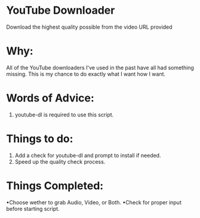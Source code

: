 YouTube Downloader
======
Download the highest quality possible from the video URL provided

Why:
====

All of the YouTube downloaders I've used in the past have all had something missing. This is my chance to do exactly what I want how I want.

Words of Advice:
================
1. youtube-dl is required to use this script.

Things to do:
=============
1. Add a check for youtube-dl and prompt to install if needed.
3. Speed up the quality check process.

Things Completed:
=================
•Choose wether to grab Audio, Video, or Both.
•Check for proper input before starting script.
